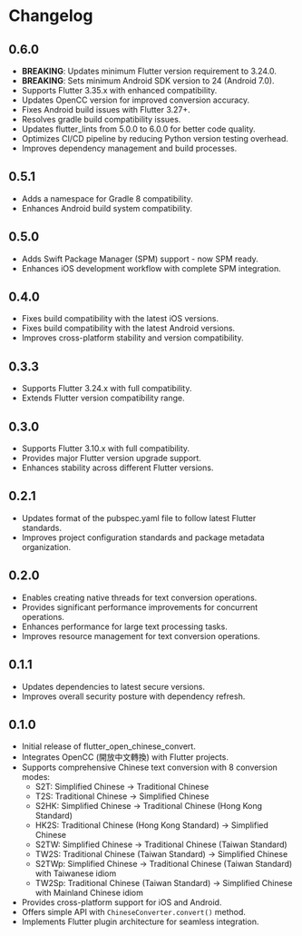 # Changelog

## 0.6.0

- **BREAKING**: Updates minimum Flutter version requirement to 3.24.0.
- **BREAKING**: Sets minimum Android SDK version to 24 (Android 7.0).
- Supports Flutter 3.35.x with enhanced compatibility.
- Updates OpenCC version for improved conversion accuracy.
- Fixes Android build issues with Flutter 3.27+.
- Resolves gradle build compatibility issues.
- Updates flutter_lints from 5.0.0 to 6.0.0 for better code quality.
- Optimizes CI/CD pipeline by reducing Python version testing overhead.
- Improves dependency management and build processes.

## 0.5.1

- Adds a namespace for Gradle 8 compatibility.
- Enhances Android build system compatibility.

## 0.5.0

- Adds Swift Package Manager (SPM) support - now SPM ready.
- Enhances iOS development workflow with complete SPM integration.

## 0.4.0

- Fixes build compatibility with the latest iOS versions.
- Fixes build compatibility with the latest Android versions.
- Improves cross-platform stability and version compatibility.

## 0.3.3

- Supports Flutter 3.24.x with full compatibility.
- Extends Flutter version compatibility range.

## 0.3.0

- Supports Flutter 3.10.x with full compatibility.
- Provides major Flutter version upgrade support.
- Enhances stability across different Flutter versions.

## 0.2.1

- Updates format of the pubspec.yaml file to follow latest Flutter standards.
- Improves project configuration standards and package metadata organization.

## 0.2.0

- Enables creating native threads for text conversion operations.
- Provides significant performance improvements for concurrent operations.
- Enhances performance for large text processing tasks.
- Improves resource management for text conversion operations.

## 0.1.1

- Updates dependencies to latest secure versions.
- Improves overall security posture with dependency refresh.

## 0.1.0

- Initial release of flutter_open_chinese_convert.
- Integrates OpenCC (開放中文轉換) with Flutter projects.
- Supports comprehensive Chinese text conversion with 8 conversion modes:
  - S2T: Simplified Chinese → Traditional Chinese
  - T2S: Traditional Chinese → Simplified Chinese
  - S2HK: Simplified Chinese → Traditional Chinese (Hong Kong Standard)
  - HK2S: Traditional Chinese (Hong Kong Standard) → Simplified Chinese
  - S2TW: Simplified Chinese → Traditional Chinese (Taiwan Standard)
  - TW2S: Traditional Chinese (Taiwan Standard) → Simplified Chinese
  - S2TWp: Simplified Chinese → Traditional Chinese (Taiwan Standard) with Taiwanese idiom
  - TW2Sp: Traditional Chinese (Taiwan Standard) → Simplified Chinese with Mainland Chinese idiom
- Provides cross-platform support for iOS and Android.
- Offers simple API with `ChineseConverter.convert()` method.
- Implements Flutter plugin architecture for seamless integration.
